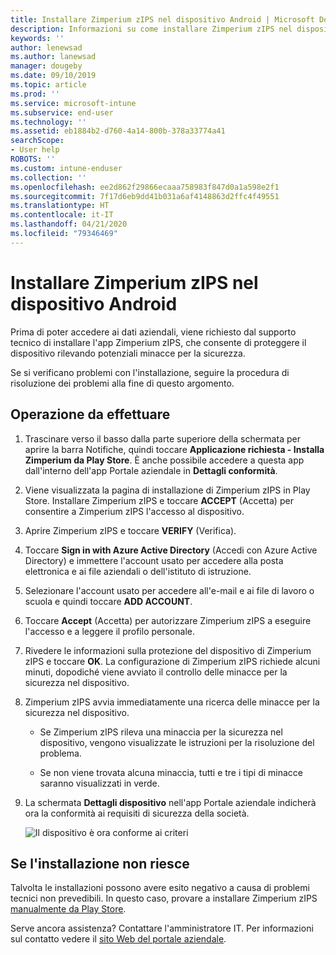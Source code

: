 ```yaml
---
title: Installare Zimperium zIPS nel dispositivo Android | Microsoft Docs
description: Informazioni su come installare Zimperium zIPS nel dispositivo Android.
keywords: ''
author: lenewsad
ms.author: lanewsad
manager: dougeby
ms.date: 09/10/2019
ms.topic: article
ms.prod: ''
ms.service: microsoft-intune
ms.subservice: end-user
ms.technology: ''
ms.assetid: eb1884b2-d760-4a14-800b-378a33774a41
searchScope:
- User help
ROBOTS: ''
ms.custom: intune-enduser
ms.collection: ''
ms.openlocfilehash: ee2d862f29866ecaaa758983f847d0a1a598e2f1
ms.sourcegitcommit: 7f17d6eb9dd41b031a6af4148863d2ffc4f49551
ms.translationtype: HT
ms.contentlocale: it-IT
ms.lasthandoff: 04/21/2020
ms.locfileid: "79346469"
---
```

# <a name="install-zimperium-zips-on-your-android-device"></a>Installare Zimperium zIPS nel dispositivo Android

Prima di poter accedere ai dati aziendali, viene richiesto dal supporto tecnico di installare l'app Zimperium zIPS, che consente di proteggere il dispositivo rilevando potenziali minacce per la sicurezza.

Se si verificano problemi con l'installazione, seguire la procedura di risoluzione dei problemi alla fine di questo argomento.

## <a name="what-you-need-to-do"></a>Operazione da effettuare

1. Trascinare verso il basso dalla parte superiore della schermata per aprire la barra Notifiche, quindi toccare **Applicazione richiesta - Installa Zimperium da Play Store**. È anche possibile accedere a questa app dall'interno dell'app Portale aziendale in __Dettagli conformità__.

2. Viene visualizzata la pagina di installazione di Zimperium zIPS in Play Store. Installare Zimperium zIPS e toccare **ACCEPT** (Accetta) per consentire a Zimperium zIPS l'accesso al dispositivo.

3. Aprire Zimperium zIPS e toccare **VERIFY** (Verifica).

4. Toccare **Sign in with Azure Active Directory** (Accedi con Azure Active Directory) e immettere l'account usato per accedere alla posta elettronica e ai file aziendali o dell'istituto di istruzione.

5. Selezionare l'account usato per accedere all'e-mail e ai file di lavoro o scuola e quindi toccare **ADD ACCOUNT**.

6. Toccare **Accept** (Accetta) per autorizzare Zimperium zIPS a eseguire l'accesso e a leggere il profilo personale.

7. Rivedere le informazioni sulla protezione del dispositivo di Zimperium zIPS e toccare **OK**. La configurazione di Zimperium zIPS richiede alcuni minuti, dopodiché viene avviato il controllo delle minacce per la sicurezza nel dispositivo.

8. Zimperium zIPS avvia immediatamente una ricerca delle minacce per la sicurezza nel dispositivo.

   * Se Zimperium zIPS rileva una minaccia per la sicurezza nel dispositivo, vengono visualizzate le istruzioni per la risoluzione del problema.

   * Se non viene trovata alcuna minaccia, tutti e tre i tipi di minacce saranno visualizzati in verde.

11. La schermata **Dettagli dispositivo** nell'app Portale aziendale indicherà ora la conformità ai requisiti di sicurezza della società.

    ![Il dispositivo è ora conforme ai criteri](./media/mtd-device-now-compliant-android.png)

## <a name="if-the-installation-doesnt-work"></a>Se l'installazione non riesce

Talvolta le installazioni possono avere esito negativo a causa di problemi tecnici non prevedibili. In questo caso, provare a installare Zimperium zIPS [manualmente da Play Store](https://play.google.com/store/apps/details?id=com.zimperium.zips).

Serve ancora assistenza? Contattare l'amministratore IT. Per informazioni sul contatto vedere il [sito Web del portale aziendale](https://go.microsoft.com/fwlink/?linkid=2010980).
